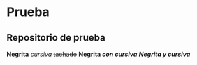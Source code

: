 # Prueba
## Repositorio de prueba
**Negrita**
_cursiva_
~~tachado~~
**Negrita _con cursiva_**
***Negrita y cursiva***

